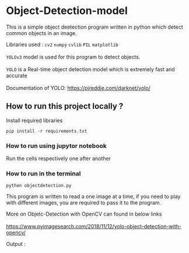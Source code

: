 # Object-Detection-model
This is a simple object deetection program written in python which detect common objects in an image.

Libraries used : `cv2` `numpy` `cvlib` `PIL` `matplotlib`<br><br>
`YOLOv3` model is used for this program to detect objects.<br><br>
`YOLO` is a Real-time object detection model which is extremely fast and accurate<br><br>
Documentation of YOLO: https://pjreddie.com/darknet/yolo/

## How to run this project locally ?

Install required libraries

```
pip install -r requirements.txt
```

### How to run using jupytor notebook
Run the cells respectively one after another

### How to run in the terminal
```
python objectdetection.py
```

This program is written to read a one image at a time, if you need to play with different images, you are required to pass it to the program.

More on Objetc-Detection with OpenCV can found in below links <br><br>
https://www.pyimagesearch.com/2018/11/12/yolo-object-detection-with-opencv/ 

Output :
